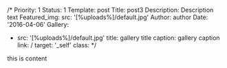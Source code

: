 /*
Priority: 1
Status: 1
Template: post
Title: post3
Description: Description text
Featured_img:
  src: '[%uploads%]/default.jpg'
Author: author
Date: '2016-04-06'
Gallery:
- src: '[%uploads%]/default.jpg'
  title: gallery title
  caption: gallery caption
  link: /
  target: '_self'
  class:
*/
<p>this is content</p>